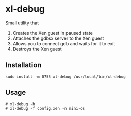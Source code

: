 xl-debug
========

Small utility that

  1. Creates the Xen guest in paused state
  2. Attaches the gdbsx server to the Xen guest
  3. Allows you to connect gdb and waits for it to exit
  4. Destroys the Xen guest


## Installation

```
sudo install -m 0755 xl-debug /usr/local/bin/xl-debug
```

## Usage

```
# xl-debug -h
# xl-debug -f config.xen -n mini-os
```
